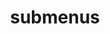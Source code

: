 ---
layout: page
title: submenus
nav: true
nav_order: 6
dropdown: true
children: 
    - title: research
      permalink: /research/
    - title: divider
    - title: projects
      permalink: /projects/
---